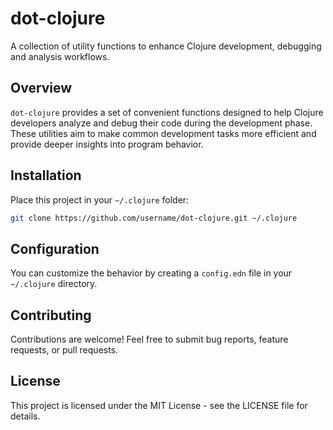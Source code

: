 # dot-clojure

A collection of utility functions to enhance Clojure development, debugging and analysis workflows.

## Overview

`dot-clojure` provides a set of convenient functions designed to help Clojure developers analyze and debug their code during the development phase. These utilities aim to make common development tasks more efficient and provide deeper insights into program behavior.

## Installation

Place this project in your `~/.clojure` folder:

```bash
git clone https://github.com/username/dot-clojure.git ~/.clojure
```

## Configuration

You can customize the behavior by creating a `config.edn` file in your `~/.clojure` directory.

## Contributing

Contributions are welcome! Feel free to submit bug reports, feature requests, or pull requests.

## License

This project is licensed under the MIT License - see the LICENSE file for details.
